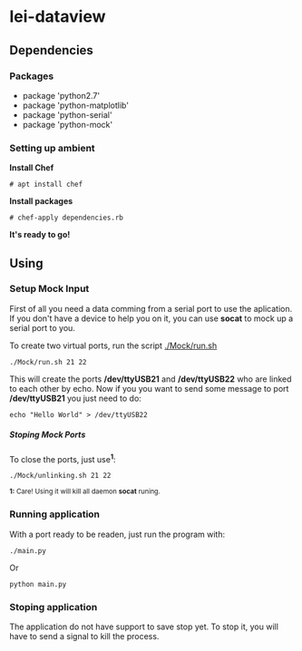 # lei-dataview

## Dependencies

### Packages

- package 'python2.7'
- package 'python-matplotlib'
- package 'python-serial'
- package 'python-mock'

### Setting up ambient

 **Install Chef**

    # apt install chef

 **Install packages**

	# chef-apply dependencies.rb

 **It's ready to go!**

## Using

### Setup Mock Input

First of all you need a data comming from a serial port to use the aplication.
If you don't have a device to help you on it, you can use **socat**  to mock up a serial
port to you.

To create two virtual ports, run the script  [./Mock/run.sh](https://github.com/Ziul/lei-dataview/blob/master/Mock/run.sh)

    ./Mock/run.sh 21 22

This will create the ports   **/dev/ttyUSB21** and  **/dev/ttyUSB22** who are linked
to each other by echo. Now if you you want to send some message to port **/dev/ttyUSB21**
you just need to do:

    echo "Hello World" > /dev/ttyUSB22

##### Stoping Mock Ports

To close the ports, just use<sup>**1**</sup>:

    ./Mock/unlinking.sh 21 22

<sub>**1:** Care! Using it will kill all daemon **socat** runing. </sub>


### Running application

With a port ready to be readen, just run the program with:

    ./main.py

Or

    python main.py

### Stoping application

The application do not have support to save stop yet. To stop it, you will have to send a
signal to kill the process.
